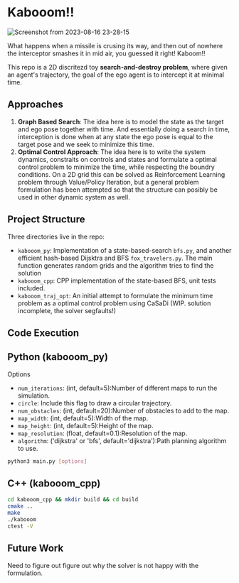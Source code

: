 # Kabooom!!

![Screenshot from 2023-08-16 23-28-15](https://github.com/eulerecho/kabooom/assets/56460011/3c080f96-7945-4f3d-9703-bb088c3bc0fb)

What happens when a missile is crusing its way, and then out of nowhere the interceptor smashes it in mid air, you guessed it right! Kaboom!! 

This repo is a 2D discritezd toy **search-and-destroy problem**, where given an agent's trajectory, the goal of the ego agent is to intercept it at minimal time. 


## Approaches

1. **Graph Based Search**: The idea here is to model the state as the target and ego pose together with time. And essentially doing a search in time, interception is done when at any state the ego pose is equal to the target pose and we seek to minimize this time.
2. **Optimal Control Approach**: The idea here is to write the system dynamics, constraits on controls and states and formulate a optimal control problem to minimize the time, while respecting the boundry conditions. On a 2D grid this can be solved as Reinforcement Learning problem through Value/Policy Iteration, but a general problem formulation has been attempted so that the structure can posibly be used in other dynamic system as well. 

## Project Structure

Three directories live in the repo:

- `kabooom_py`: Implementation of a state-based-search `bfs.py`, and another efficient hash-based Dijsktra and BFS `fox_travelers.py`. The main function generates random grids and the algorithm tries to find the solution
- `kabooom_cpp`: CPP implementation of the state-based BFS, unit tests included.
- `kabooom_traj_opt`: An initial attempt to formulate the minimum time problem as a optimal control problem using CaSaDi (WIP. solution incomplete, the solver segfaults!)


## Code Execution

## Python (kabooom_py)

Options

- `num_iterations`: (int, default=5):Number of different maps to run the simulation.
- `circle`: Include this flag to draw a circular trajectory.
- `num_obstacles`: (int, default=20):Number of obstacles to add to the map.
- `map_width`: (int, default=5):Width of the map.
- `map_height`: (int, default=5):Height of the map.
- `map_resolution`: (float, default=0.1):Resolution of the map.
- `algorithm`: ('dijkstra' or 'bfs', default='dijkstra'):Path planning algorithm to use.

```bash
python3 main.py [options]
```

## C++ (kabooom_cpp)
```bash
cd kabooom_cpp && mkdir build && cd build
cmake ..
make
./kabooom
ctest -V
```

## Future Work

Need to figure out figure out why the solver is not happy with the formulation.

